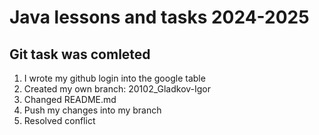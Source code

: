 # Java lessons and tasks 2024-2025

## Git task was comleted

1. I wrote my github login into the google table
2. Created my own branch: 20102_Gladkov-Igor
3. Changed README.md
4. Push my changes into my branch
5. Resolved conflict


